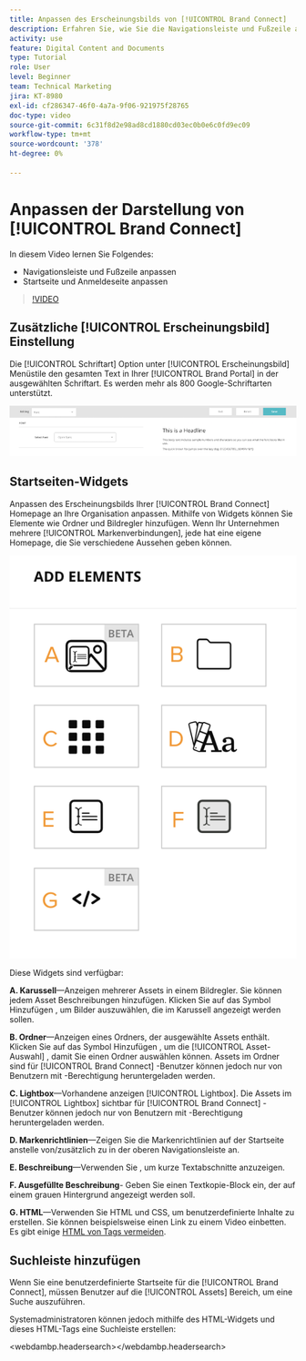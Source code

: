 ```yaml
---
title: Anpassen des Erscheinungsbilds von [!UICONTROL Brand Connect]
description: Erfahren Sie, wie Sie die Navigationsleiste und Fußzeile anpassen und die Startseite und Anmeldeseite in [!UICONTROL Brand Connect] für [!UICONTROL WORKFRONT DAM].
activity: use
feature: Digital Content and Documents
type: Tutorial
role: User
level: Beginner
team: Technical Marketing
jira: KT-8980
exl-id: cf286347-46f0-4a7a-9f06-921975f28765
doc-type: video
source-git-commit: 6c31f8d2e98ad8cd1880cd03ec0b0e6c0fd9ec09
workflow-type: tm+mt
source-wordcount: '378'
ht-degree: 0%

---
```


# Anpassen der Darstellung von [!UICONTROL Brand Connect]

In diesem Video lernen Sie Folgendes:

* Navigationsleiste und Fußzeile anpassen
* Startseite und Anmeldeseite anpassen

>[!VIDEO](https://video.tv.adobe.com/v/335242/?quality=12&learn=on)

## Zusätzliche [!UICONTROL Erscheinungsbild] Einstellung

Die [!UICONTROL Schriftart] Option unter [!UICONTROL Erscheinungsbild] Menüstile den gesamten Text in Ihrer [!UICONTROL Brand Portal] in der ausgewählten Schriftart. Es werden mehr als 800 Google-Schriftarten unterstützt.

![Die [!UICONTROL Schriftart] Option unter [!UICONTROL Erscheinungsbild] Menüstil für [!UICONTROL Brand Portal]](assets/02-brand-connect-appearance-font.png)

## Startseiten-Widgets

Anpassen des Erscheinungsbilds Ihrer [!UICONTROL Brand Connect] Homepage an Ihre Organisation anpassen. Mithilfe von Widgets können Sie Elemente wie Ordner und Bildregler hinzufügen. Wenn Ihr Unternehmen mehrere [!UICONTROL Markenverbindungen], jede hat eine eigene Homepage, die Sie verschiedene Aussehen geben können.

![Screenshot der verfügbaren Widgets für Ihre [!UICONTROL Brand Connect] homepage](assets/03-brand-connect-home-page-widgets.png)

Diese Widgets sind verfügbar:

**A. Karussell**—Anzeigen mehrerer Assets in einem Bildregler. Sie können jedem Asset Beschreibungen hinzufügen. Klicken Sie auf das Symbol Hinzufügen , um Bilder auszuwählen, die im Karussell angezeigt werden sollen.

**B. Ordner**—Anzeigen eines Ordners, der ausgewählte Assets enthält. Klicken Sie auf das Symbol Hinzufügen , um die [!UICONTROL Asset-Auswahl] , damit Sie einen Ordner auswählen können. Assets im Ordner sind für [!UICONTROL Brand Connect] -Benutzer können jedoch nur von Benutzern mit -Berechtigung heruntergeladen werden.

**C. Lightbox**—Vorhandene anzeigen [!UICONTROL Lightbox]. Die Assets im [!UICONTROL Lightbox] sichtbar für [!UICONTROL Brand Connect] -Benutzer können jedoch nur von Benutzern mit -Berechtigung heruntergeladen werden.

**D. Markenrichtlinien**—Zeigen Sie die Markenrichtlinien auf der Startseite anstelle von/zusätzlich zu in der oberen Navigationsleiste an.

**E. Beschreibung**—Verwenden Sie , um kurze Textabschnitte anzuzeigen.

**F. Ausgefüllte Beschreibung**- Geben Sie einen Textkopie-Block ein, der auf einem grauen Hintergrund angezeigt werden soll.

**G. HTML**—Verwenden Sie HTML und CSS, um benutzerdefinierte Inhalte zu erstellen. Sie können beispielsweise einen Link zu einem Video einbetten. Es gibt einige [HTML von Tags vermeiden](https://www.damsuccess.com/hc/en-us/articles/206170043-Brand-Connect-Admin-Guide#html).

## Suchleiste hinzufügen

Wenn Sie eine benutzerdefinierte Startseite für die [!UICONTROL Brand Connect], müssen Benutzer auf die [!UICONTROL Assets] Bereich, um eine Suche auszuführen.

Systemadministratoren können jedoch mithilfe des HTML-Widgets und dieses HTML-Tags eine Suchleiste erstellen:

&lt;webdambp.headersearch>&lt;/webdambp.headersearch>
